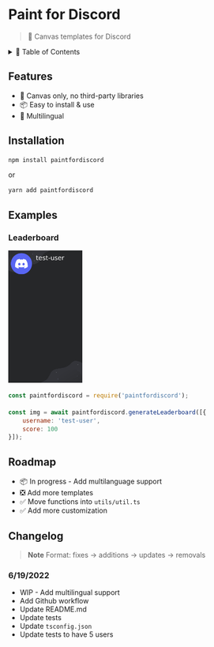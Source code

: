 # Paint for Discord
> 🎨 Canvas templates for Discord

<details>
    <summary>📃 Table of Contents</summary>

* [Features](#features)
* [Installation](#installation)
* [Examples](#examples)
* [Changelog](#changelog)
</details>

## Features
- 🎨 Canvas only, no third-party libraries
- 📦 Easy to install & use
- 📝 Multilingual
## Installation

```bash
npm install paintfordiscord
```
or
```bash
yarn add paintfordiscord
```

## Examples

### Leaderboard
<img src="tests/images/leaderboard_test.png" width="150px"/>

```js
const paintfordiscord = require('paintfordiscord');

const img = await paintfordiscord.generateLeaderboard([{
    username: 'test-user',
    score: 100
}]);
```

## Roadmap

- 📦 In progress - Add multilanguage support
- ❎ Add more templates
- ✅ Move functions into `utils/util.ts`
- ✅ Add more customization

## Changelog
> **Note**
> Format: fixes -> additions -> updates -> removals

### 6/19/2022
* WIP - Add multilingual support
* Add Github workflow
* Update README.md
* Update tests
* Update `tsconfig.json`
* Update tests to have 5 users
